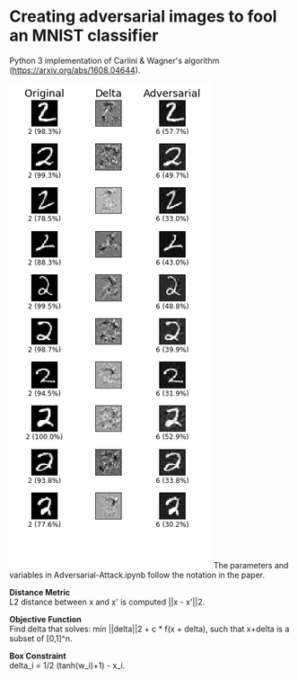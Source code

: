 # Creating adversarial images to fool an MNIST classifier

Python 3 implementation of Carlini & Wagner's algorithm (https://arxiv.org/abs/1608.04644).

![Adversarial Attack](img/adversarial_attack.png)
The parameters and variables in Adversarial-Attack.ipynb follow the notation in the paper.

**Distance Metric**   
L2 distance between x and x' is computed ||x - x'||2.

**Objective Function**   
Find delta that solves: min ||delta||2 + c * f(x + delta), such that x+delta is a subset of [0,1]^n.

**Box Constraint**    
delta_i = 1/2 (tanh(w_i)+1) - x_i.
